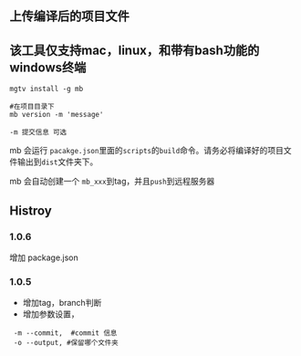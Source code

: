 ## 上传编译后的项目文件

## 该工具仅支持mac，linux，和带有bash功能的windows终端

```
mgtv install -g mb

#在项目目录下
mb version -m 'message'

-m 提交信息 可选
```

mb 会运行 `pacakge.json`里面的`scripts`的`build`命令。请务必将编译好的项目文件输出到`dist`文件夹下。

mb 会自动创建一个 `mb_xxx`到tag，并且`push`到远程服务器

## Histroy

### 1.0.6

增加 package.json

### 1.0.5
 - 增加tag，branch判断
 - 增加参数设置， 

``` 
 -m --commit,  #commit 信息
 -o --output, #保留哪个文件夹
```